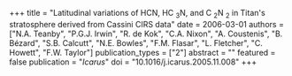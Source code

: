 +++
title = "Latitudinal variations of HCN, HC $_3$N, and C $_2$N $_2$ in Titan's stratosphere derived from Cassini CIRS data"
date = 2006-03-01
authors = ["N.A. Teanby", "P.G.J. Irwin", "R. de Kok", "C.A. Nixon", "A. Coustenis", "B. Bézard", "S.B. Calcutt", "N.E. Bowles", "F.M. Flasar", "L. Fletcher", "C. Howett", "F.W. Taylor"]
publication_types = ["2"]
abstract = ""
featured = false
publication = "*Icarus*"
doi = "10.1016/j.icarus.2005.11.008"
+++

